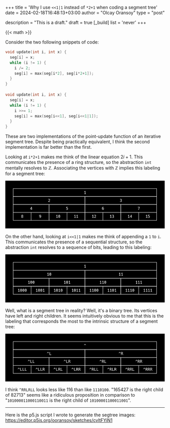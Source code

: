 +++
title = 'Why I use `<<1|1` instead of `*2+1` when coding a segment tree'
date = 2024-02-18T16:48:13+03:00
author = "Olcay Oransoy"
type = "post"

description = "This is a draft."
draft = true
[_build]
  list = 'never'
+++

<!--more-->

{{< math >}}

Consider the two following snippets of code:

```cpp
void update(int i, int x) {
  seg[i] = x;
  while (i != 1) {
    i /= 2;
    seg[i] = max(seg[i*2], seg[i*2+1]);
  }
}

void update(int i, int x) {
  seg[i] = x;
  while (i != 1) {
    i >>= 1;
    seg[i] = max(seg[i<<1], seg[i<<1|1]);
  }
}
```

These are two implementations of the point-update function of an iterative segment tree. Despite being practically equivalent, I think the second implementation is far better than the first.

Looking at `i*2+1` makes me think of the linear equation $2i+1$. This communicates the presence of a ring structure, so the abstraction `int` mentally resolves to $\mathbb{Z}$. Associating the vertices with $\mathbb{Z}$ implies this labeling for a segment tree:

![Integer labeling](integer.png)

On the other hand, looking at `i<<1|1` makes me think of appending a `1` to `i`. This communicates the presence of a sequential structure, so the abstraction `int` resolves to a sequence of bits, leading to this labeling:

![Binary labeling](binary.png)

Well, what is a segment tree in reality? Well, it's a binary tree. Its vertices have left and right children. It seems intuitively obvious to me that this is the labeling that corresponds the most to the intrinsic structure of a segment tree:

![Path labeling](lrpath.png)

I think `^RRLRLL` looks less like $116$ than like `1110100`. "$165427$ is the right child of $82713$" seems like a ridiculous proposition in comparison to "`101000011000110011` is the right child of  `10100001100011001`".

---

Here is the p5.js script I wrote to generate the segtree images: https://editor.p5js.org/ooransoy/sketches/cvltFYiN1
